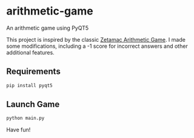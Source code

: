 # arithmetic-game
An arithmetic game using PyQT5

This project is inspired by the classic [Zetamac Arithmetic Game](https://arithmetic.zetamac.com/). I made some modifications, including a -1 score for incorrect answers and other additional features.

## Requirements
```bash
pip install pyqt5
```
## Launch Game
```bash
python main.py
```

Have fun!